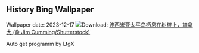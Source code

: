 ## History Bing Wallpaper
Wallpaper date: 2023-12-17
![](https://www.bing.com/th?id=OHR.WinterWaxwings_ZH-CN9274297835_UHD.jpg&w=1000)Download: [波西米亚太平鸟栖息在树枝上，加拿大 (© Jim Cumming/Shutterstock)](https://www.bing.com/th?id=OHR.WinterWaxwings_ZH-CN9274297835_UHD.jpg)

Auto get programm by LtgX
